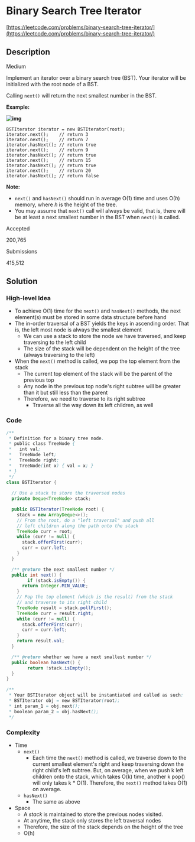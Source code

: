 # Binary Search Tree Iterator

[https://leetcode.com/problems/binary-search-tree-iterator/](https://leetcode.com/problems/binary-search-tree-iterator/)

## Description

Medium

Implement an iterator over a binary search tree (BST). Your iterator will be initialized with the root node of a BST.

Calling `next()` will return the next smallest number in the BST.

 

**Example:**

**![img](https://assets.leetcode.com/uploads/2018/12/25/bst-tree.png)**

```
BSTIterator iterator = new BSTIterator(root);
iterator.next();    // return 3
iterator.next();    // return 7
iterator.hasNext(); // return true
iterator.next();    // return 9
iterator.hasNext(); // return true
iterator.next();    // return 15
iterator.hasNext(); // return true
iterator.next();    // return 20
iterator.hasNext(); // return false
```

 

**Note:**

- `next()` and `hasNext()` should run in average O(1) time and uses O(*h*) memory, where *h* is the height of the tree.
- You may assume that `next()` call will always be valid, that is, there will be at least a next smallest number in the BST when `next()` is called.

Accepted

200,765

Submissions

415,512



## Solution

### High-level Idea

- To achieve O(1) time for the `next()` and `hasNext()` methods, the next element(s) must be stored in some data structure before hand
- The in-order traversal of a BST yields the keys in ascending order. That is, the left most node is always the smallest element
  - We can use a stack to store the node we have traversed, and keep traversing to the left child
  - The size of the stack will be dependent on the height of the tree (always traversing to the left)
- When the `next()` method is called, we pop the top element from the stack
  - The current top element of the stack will be the parent of the previous top
  - Any node in the previous top node's right subtree will be greater than it but still less than the parent
  - Therefore, we need to traverse to its right subtree
    - Traverse all the way down its left children, as well

### Code

```java
/**
 * Definition for a binary tree node.
 * public class TreeNode {
 *   int val;
 *   TreeNode left;
 *   TreeNode right;
 *   TreeNode(int x) { val = x; }
 * }
 */
class BSTIterator {
  
  // Use a stack to store the traversed nodes
  private Deque<TreeNode> stack;

  public BSTIterator(TreeNode root) {
    stack = new ArrayDeque<>();
    // From the root, do a "left traversal" and push all
    // left children along the path onto the stack
    TreeNode curr = root;
    while (curr != null) {
      stack.offerFirst(curr);
      curr = curr.left;
    }
  }

  /** @return the next smallest number */
  public int next() {
		if (stack.isEmpty()) {
      return Integer.MIN_VALUE;
    }
    // Pop the top element (which is the result) from the stack
    // and traverse to its right child
    TreeNode result = stack.pollFirst();
    TreeNode curr = result.right;
    while (curr != null) {
      stack.offerFirst(curr);
      curr = curr.left;
    }
    return result.val;
  }

  /** @return whether we have a next smallest number */
  public boolean hasNext() {
		return !stack.isEmpty();
  }
}

/**
 * Your BSTIterator object will be instantiated and called as such:
 * BSTIterator obj = new BSTIterator(root);
 * int param_1 = obj.next();
 * boolean param_2 = obj.hasNext();
 */
```

### Complexity

- Time
  - `next()`
    - Each time the `next()` method is called, we traverse down to the current smallest element's right and keep traversing down the right child's left subtree. But, on average, when we push k left children onto the stack, which takes O(k) time, another k pop() will only takes k * O(1). Therefore, the `next()` method takes O(1) on average.
  - `hasNext()`
    - The same as above
- Space
  - A *stack* is maintained to store the previous nodes visited.
  - At anytime, the stack only stores the left traversal nodes
  - Therefore, the size of the stack depends on the height of the tree
  - O(h)